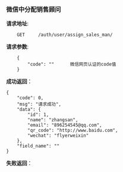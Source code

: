 ###   微信中分配销售顾问

**请求地址**:
```
    GET     /auth/user/assign_sales_man/
```

**请求参数**:
```
    {
        "code": ""      微信网页认证的code值
    }
```

**成功返回**：
```
{
    "code": 0,
    "msg": "请求成功",
    "data": {
        "id": 1,
        "name": "zhangsan",
        "email": "896254545@qq.com",
        "qr_code": "http://www.baidu.com",
        "wechat": "flyerweixin"
    },
    "field_name": ""
}
```

**失败返回**：
```

```